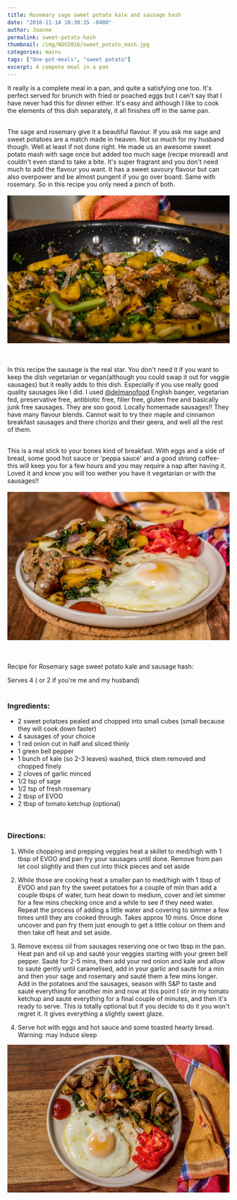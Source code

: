 ```yaml
---
title: Rosemary sage sweet potato kale and sausage hash
date: "2016-11-14 10:30:35 -0400"
author: Joanne
permalink: sweet-potato-hash
thumbnail: /img/NOV2016/sweet_potato_mash.jpg
categories: mains
tags: ["One-pot-meals", "sweet potato"]
excerpt: A compete meal in a pan
---
```


It really is a complete meal in a pan, and quite a satisfying one too. It's perfect served for brunch with fried or poached eggs but I can't say that I have never had this for dinner either. It's easy and although I like to cook the elements of this dish separately, it all finishes off in the same pan.
<br><br>

The sage and rosemary give it a beautiful flavour.  If you ask me sage and sweet potatoes are a match made in heaven. Not so much for my husband though.  Well at least if not done right.  He made us an awesome sweet potato mash with sage once but added too much sage (recipe misread) and couldn't even stand to take a bite. It's super fragrant and you don't need much to add the flavour you want.  It has a sweet savoury flavour but can also overpower and be almost pungent if you go over board.  Same with rosemary.  So in this recipe you only need a pinch of both.
<br>
<br>
![Sweet potato hash](/img/NOV2016/sweet_potato_mash_2.jpg)  
<br>
<br>

In this recipe the sausage is the real star.  You don't need it if you want to keep the dish vegetarian or vegan(although you could swap it out for veggie sausages) but it really adds to this dish.  Especially if you use really good quality sausages like I did. I used [@delmanofood](https://www.instagram.com/delmanofood) English banger, vegetarian fed, preservative free, antibiotic free, filler free, gluten free and basically junk free sausages. They are soo good.  Locally homemade sausages!! They have many flavour blends.  Cannot wait to try their maple and cinnamon breakfast sausages and there chorizo and their geera, and well all the rest of them.  
<br>

This is a real stick to your bones kind of breakfast.  With eggs and a side of bread, some good hot sauce or 'peppa sauce' and a good strong coffee- this will keep you for a few hours and you may require a nap after having it. Loved it and know you will too wether you have it vegetarian or with the sausages!!
<br>
<br>
![Sweet potato hash](/img/NOV2016/sweet_potato_mash_3.jpg)  
<br>
<br>

Recipe for Rosemary sage sweet potato kale and sausage hash:

Serves 4 ( or 2 if you're me and my husband)
<br><br>

### Ingredients:

* 2 sweet potatoes pealed and chopped into small cubes (small because they will cook down faster)
* 4 sausages of your choice
* 1 red onion cut in half and sliced thinly
* 1 green bell pepper
* 1 bunch of kale (so 2-3 leaves) washed, thick stem removed and chopped finely
* 2 cloves of garlic minced
* 1/2 tsp of sage
* 1/2 tsp of fresh rosemary
* 2 tbsp of EVOO
* 2 tbsp of tomato ketchup (optional)
<br>

### Directions:

1. While chopping and prepping veggies heat a skillet to med/high with 1 tbsp of EVOO and pan fry your sausages until done.  Remove from pan let cool slightly and then cut into thick pieces and set aside

1. While those are cooking heat a smaller pan to med/high with 1 tbsp of EVOO and pan fry the sweet potatoes for a couple of min than add a couple tbsps of water, turn heat down to medium, cover and let simmer for a few mins checking once and a while to see if they need water. Repeat the process of adding a little water and covering to simmer a few times until they are cooked through. Takes approx 10 mins.  Once done uncover and pan fry them just enough to get a little colour on them and then take off heat and set aside.

1. Remove excess oil from sausages reserving one or two tbsp in the pan.  Heat pan and oil up and sauté your veggies starting with your green bell pepper.  Sauté for 2-5 mins, then add your red onion and kale and allow to sauté gently until caramelised, add in your garlic and sauté for a min and then your sage and rosemary and sauté them a few mins longer. Add in the potatoes and the sausages, season with S&P to taste and sauté everything for another min and now at this point I stir in my tomato ketchup and sauté everything for a final couple of minutes, and then it's ready to serve.  This is totally optional but if you decide to do it you won't regret it.  It gives everything a slightly sweet glaze.  

1. Serve hot with eggs and hot sauce and some toasted hearty bread. Warning: may induce sleep  


![Sweet potato hash](/img/NOV2016/sweet_potato_mash_4.jpg)  

